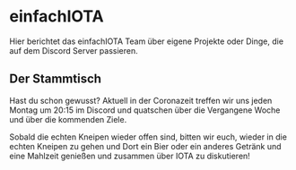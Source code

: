 # einfachIOTA

Hier berichtet das einfachIOTA Team über eigene Projekte oder Dinge, die auf dem Discord Server passieren. 


## Der Stammtisch
Hast du schon gewusst? Aktuell in der Coronazeit treffen wir uns jeden Montag um 20:15 im Discord und quatschen über die Vergangene Woche und über die kommenden Ziele.

Sobald die echten Kneipen wieder offen sind, bitten wir euch, wieder in die echten Kneipen zu gehen und Dort ein Bier oder ein anderes Getränk und eine Mahlzeit genießen und zusammen über IOTA zu diskutieren! 
